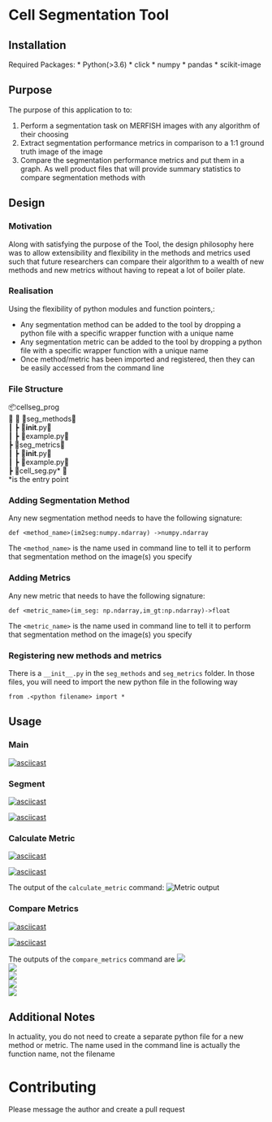 # Cell Segmentation Tool
## Installation

Required Packages:
    * Python(>3.6)
    * click
    * numpy
    * pandas
    * scikit-image
    
## Purpose
The purpose of this application to to:
1. Perform a segmentation task on MERFISH images with any algorithm of their choosing
2. Extract segmentation performance metrics in comparison to a 1:1 ground truth image of the image
3. Compare the segmentation performance metrics and put them in a graph. As well product files that will provide summary statistics to compare segmentation methods with

## Design

### Motivation

Along with satisfying the purpose of the Tool, the design philosophy here was to allow extensibility and flexibility in the methods and metrics used such that future researchers can compare their algorithm to a wealth of new methods and new metrics without having to repeat a lot of boiler plate.


### Realisation

Using the flexibility of python modules and function pointers,:
* Any segmentation method can be added to the tool by dropping a python file with a specific wrapper function with a unique name
* Any segmentation metric can be added to the tool by dropping a python file with a specific wrapper function with a unique name
* Once method/metric has been imported and registered, then they can be easily accessed from the command line

### File Structure

📦cellseg_prog</br>
┣ 📂seg_methods</br>
┃ ┣ 📜__init__.py</br>
┃ ┣ 📜example.py</br>
┣ 📂seg_metrics</br>
┃ ┣ 📜__init__.py</br>
┃ ┣ 📜example.py</br>
┣ 📜cell_seg.py* </br>
*is the entry point

### Adding Segmentation Method

Any new segmentation method needs to have the following signature:

``` def <method_name>(im2seg:numpy.ndarray) ->numpy.ndarray ```

The ```<method_name>``` is the name used in command line to tell it to perform that segmentation method on the image(s) you specify

### Adding Metrics

Any new metric that needs to have the following signature:

```def <metric_name>(im_seg: np.ndarray,im_gt:np.ndarray)->float```

The ```<metric_name>``` is the name used in command line to tell it to perform that segmentation method on the image(s) you specify

### Registering new methods and metrics
There is a ```__init__.py``` in the ```seg_methods``` and ```seg_metrics``` folder.
In those files, you will need to import the new python file in the following way

```from .<python filename> import *```

## Usage
### Main
[![asciicast](https://asciinema.org/a/TKFx9eikPbUqxA0hs0ZdWEmzg.svg)](https://asciinema.org/a/TKFx9eikPbUqxA0hs0ZdWEmzg)

### Segment
[![asciicast](https://asciinema.org/a/zDys6Y330IBxDfTSBcchlorgV.svg)](https://asciinema.org/a/zDys6Y330IBxDfTSBcchlorgV)

[![asciicast](https://asciinema.org/a/dNB5hzBQj61Tmgqlarl56fKYu.svg)](https://asciinema.org/a/dNB5hzBQj61Tmgqlarl56fKYu)

### Calculate Metric

[![asciicast](https://asciinema.org/a/hwcZ9UB1pQuYZLnSOTfiFF2Xa.svg)](https://asciinema.org/a/hwcZ9UB1pQuYZLnSOTfiFF2Xa)

[![asciicast](https://asciinema.org/a/WDO6rCa2MpF5ty0e1qNHM57Bk.svg)](https://asciinema.org/a/WDO6rCa2MpF5ty0e1qNHM57Bk)

The output of the ```calculate_metric``` command:
![Metric output](./docs/images/metric_output.png)

### Compare Metrics

[![asciicast](https://asciinema.org/a/Ml5K9fylDhHaizQ83qO2CbRqz.svg)](https://asciinema.org/a/Ml5K9fylDhHaizQ83qO2CbRqz)

[![asciicast](https://asciinema.org/a/qBEXcgZeuoTPCKgVva8Bl3Rq8.svg)](https://asciinema.org/a/qBEXcgZeuoTPCKgVva8Bl3Rq8)

The outputs of the ```compare_metrics``` command are
![](./docs/images/compare_output_files.png)</br>
![](./docs/images/metric_comp_graph_1.png)</br>
![](./docs/images/metric_comp_graph_2.png)</br>
![](./docs/images/metric_comp_summ_1.png)</br>
![](./docs/images/metric_comp_summ_2.png)</br>


## Additional Notes
In actuality, you do not need to create a separate python file for a new method or metric.
The name used in the command line is actually the function name, not the filename

# Contributing
Please message the author and create a pull request
